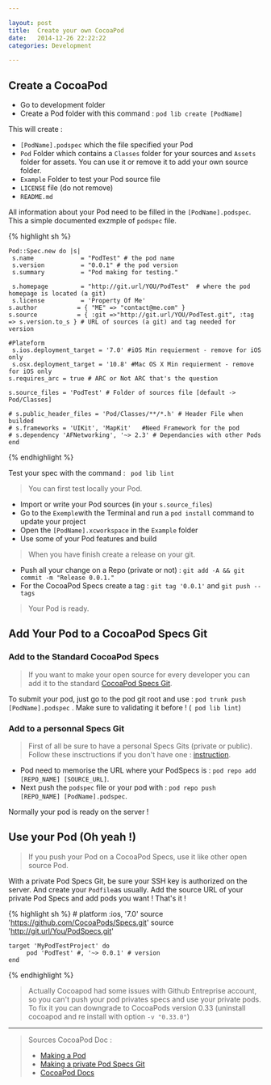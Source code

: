 ```yaml
---

layout: post
title:  Create your own CocoaPod 
date:   2014-12-26 22:22:22
categories: Development

---
```


## Create a CocoaPod

- Go to development folder
- Create a Pod folder with this command : `pod lib create [PodName]`

This will create : 

 -  `[PodName].podspec` which the file specified your Pod
 - `Pod` Folder which contains a `Classes` folder for your sources and `Assets` folder for assets. You can use it or remove it to add your own source folder.
 - `Example` Folder to test your Pod source file
 - `LICENSE` file (do not remove)
 - `README.md` 

All information about your Pod need to be filled in the `[PodName].podspec`. This a simple documented exzmple of `podspec` file.

{% highlight sh %}

	Pod::Spec.new do |s|
 	 s.name             = "PodTest" # the pod name
 	 s.version          = "0.0.1" # the pod version
	 s.summary          = "Pod making for testing." 
 
	 s.homepage         = "http://git.url/YOU/PodTest"  # where the pod homepage is located (a git)
	 s.license          = 'Property Of Me' 
  	s.author           = { "ME" => "contact@me.com" } 
  	s.source           = { :git =>"http://git.url/YOU/PodTest.git", :tag => s.version.to_s } # URL of sources (a git) and tag needed for version
 
  	#Plateform 
 	 s.ios.deployment_target = '7.0' #iOS Min requierment - remove for iOS only
 	 s.osx.deployment_target = '10.8' #Mac OS X Min requierment - remove for iOS only
 	s.requires_arc = true # ARC or Not ARC that's the question
 
 	s.source_files = 'PodTest' # Folder of sources file [default -> Pod/Classes]
 
  	# s.public_header_files = 'Pod/Classes/**/*.h' # Header File when builded
	# s.frameworks = 'UIKit', 'MapKit'   #Need Framework for the pod
  	# s.dependency 'AFNetworking', '~> 2.3' # Dependancies with other Pods
	end
{% endhighlight %}

Test your spec with the command : ` pod lib lint`

> You can first test locally your Pod. 

- Import or write your Pod sources (in your `s.source_files`)
- Go to the `Exemple`with the Terminal and run a `pod install` command to update your project
- Open the `[PodName].xcworkspace` in the `Example` folder 
- Use some of your Pod features and build

> When you have finish create a release on your git.

- Push all your change on a Repo (private or not) : `git add -A && git commit -m "Release 0.0.1."`
- For the CocoaPod Specs create a tag :  `git tag '0.0.1'` and  `git push --tags` 

> Your Pod is ready. 

## Add Your Pod to a CocoaPod Specs Git

### Add to the Standard CocoaPod Specs

> If you want to make your open source for every developer you can add it to the standard [CocoaPod Specs Git](https://github.com/CocoaPods/Specs).

To submit your pod, just go to the pod git root and use : `pod trunk push [PodName].podspec` . Make sure to validating it before ! (` pod lib lint`)

### Add to a personnal Specs Git 

> First of all be sure to have a personal Specs Gits (private or public). Follow these insctructions if you don't have one : [instruction](http://guides.cocoapods.org/making/private-cocoapods.html).

- Pod need to memorise the URL where your PodSpecs is : `pod repo add [REPO_NAME] [SOURCE_URL]`. 
- Next push the `podspec` file  or your pod with : `pod repo push  [REPO_NAME] [PodName].podspec`.

Normally your pod is ready on the server !

## Use your Pod (Oh yeah !)

> If you push your Pod on a CocoaPod Specs, use it like other open source Pod.

With a private Pod Specs Git, be sure your SSH key is authorized on the server. And create your `Podfile`as usually. Add the source URL of your private Pod Specs and add pods you want ! That's it !

{% highlight sh %}
	# platform :ios, '7.0' 
	source 'https://github.com/CocoaPods/Specs.git'
	source 'http://git.url/You/PodSpecs.git'

	target 'MyPodTestProject' do
		 pod 'PodTest' #, '~> 0.0.1' # version
	end
{% endhighlight %}

> Actually Cocoapod had some issues with Github Entreprise account, so you can't push your pod privates specs and use your private pods.  To fix it you can downgrade to CocoaPods version 0.33 (uninstall cocoapod and re install with option `-v "0.33.0"`)

---

> Sources CocoaPod Doc :
>
> - [Making a Pod](http://guides.cocoapods.org/making/making-a-cocoapod.html)
> - [Making a private Pod Specs Git](http://guides.cocoapods.org/making/private-cocoapods.html)
> - [CocoaPod Docs](http://guides.cocoapods.org)
